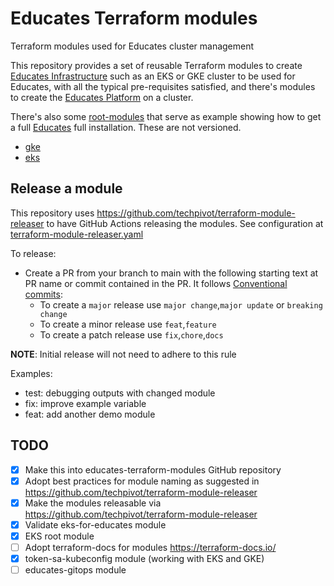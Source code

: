 # Educates Terraform modules
Terraform modules used for Educates cluster management

This repository provides a set of reusable Terraform modules to create [Educates Infrastructure](./infrastructure/) such as an EKS or GKE cluster to be used for Educates, with all the typical pre-requisites satisfied, and there's modules to create the [Educates Platform](./platform/) on a cluster.

There's also some [root-modules](./root-modules/) that serve as example showing how to get a full [Educates](educates.dev) full installation. These are not versioned.

- [gke](./root-modules/educates-on-gke/)
- [eks](./root-modules/educates-on-eks/)

## Release a module

This repository uses https://github.com/techpivot/terraform-module-releaser to have GitHub Actions releasing the modules.
See configuration at [terraform-module-releaser.yaml](./.github/workflows/terraform-module-releaser.yaml)

To release:
- Create a PR from your branch to main with the following starting text at PR name or commit contained in the PR. It follows [Conventional commits](https://www.conventionalcommits.org/en/v1.0.0/):
    - To create a `major` release use `major change`,`major update` or `breaking change`
    - To create a minor release use `feat`,`feature`
    - To create a patch release use `fix`,`chore`,`docs`

__NOTE__: Initial release will not need to adhere to this rule

Examples:
- test: debugging outputs with changed module
- fix: improve example variable
- feat: add another demo module

## TODO

- [x] Make this into educates-terraform-modules GitHub repository
- [x] Adopt best practices for module naming as suggested in https://github.com/techpivot/terraform-module-releaser
- [x] Make the modules releasable via https://github.com/techpivot/terraform-module-releaser
- [x] Validate eks-for-educates module
- [x] EKS root module
- [ ] Adopt terraform-docs for modules https://terraform-docs.io/
- [x] token-sa-kubeconfig module (working with EKS and GKE)
- [ ] educates-gitops module